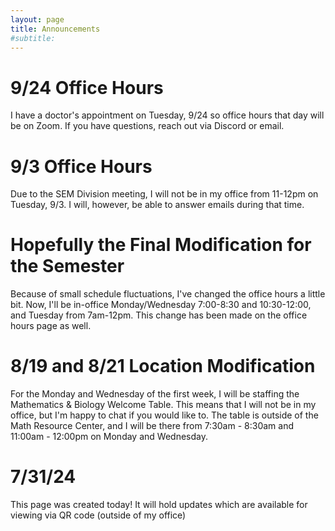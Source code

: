 ```yaml
---
layout: page
title: Announcements
#subtitle: 
---
```


# 9/24 Office Hours

I have a doctor's appointment on Tuesday, 9/24 so office hours that day will be on Zoom. If you have questions, reach out via Discord or email.

# 9/3 Office Hours

Due to the SEM Division meeting, I will not be in my office from 11-12pm on Tuesday, 9/3. I will, however, be able to answer emails during that time.

# Hopefully the Final Modification for the Semester

Because of small schedule fluctuations, I've changed the office hours a little bit. Now, I'll be in-office Monday/Wednesday 7:00-8:30 and 10:30-12:00, and Tuesday from 7am-12pm. This change has been made on the office hours page as well.

# 8/19 and 8/21 Location Modification

For the Monday and Wednesday of the first week, I will be staffing the Mathematics & Biology Welcome Table. This means that I will not be in my office, but I'm happy to chat if you would like to. The table is outside of the Math Resource Center, and I will be there from 7:30am - 8:30am and 11:00am - 12:00pm on Monday and Wednesday. 

# 7/31/24
This page was created today! It will hold updates which are available for viewing via QR code (outside of my office)

